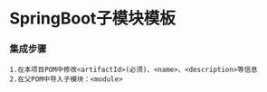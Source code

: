 # SpringBoot子模块模板

### 集成步骤
```
1.在本项目POM中修改<artifactId>(必须)、<name>、<description>等信息
2.在父POM中导入子模块：<module>
```
